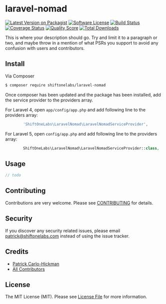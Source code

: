 # laravel-nomad

[![Latest Version on Packagist][ico-version]][link-packagist]
[![Software License][ico-license]](LICENSE.txt)
[![Build Status][ico-travis]][link-travis]
[![Coverage Status][ico-scrutinizer]][link-scrutinizer]
[![Quality Score][ico-code-quality]][link-code-quality]
[![Total Downloads][ico-downloads]][link-downloads]

This is where your description should go. Try and limit it to a paragraph or two, and maybe throw in a mention of what
PSRs you support to avoid any confusion with users and contributors.

## Install

Via Composer

``` bash
$ composer require shiftonelabs/laravel-nomad
```

Once composer has been updated and the package has been installed, add the service provider to the providers array.

For Laravel 4, open `app/config/app.php` and add following line to the providers array:

``` php
		'ShiftOneLabs\LaravelNomad\LaravelNomadServiceProvider',
```

For Laravel 5, open `config/app.php` and add following line to the providers array:
``` php
        ShiftOneLabs\LaravelNomad\LaravelNomadServiceProvider::class,
```

## Usage

``` php
// todo
```

## Contributing

Contributions are very welcome. Please see [CONTRIBUTING](CONTRIBUTING.md) for details.

## Security

If you discover any security related issues, please email patrick@shiftonelabs.com instead of using the issue tracker.

## Credits

- [Patrick Carlo-Hickman][link-author]
- [All Contributors][link-contributors]

## License

The MIT License (MIT). Please see [License File](LICENSE.txt) for more information.

[ico-version]: https://img.shields.io/packagist/v/shiftonelabs/laravel-nomad.svg?style=flat-square
[ico-license]: https://img.shields.io/badge/license-MIT-brightgreen.svg?style=flat-square
[ico-travis]: https://img.shields.io/travis/shiftonelabs/laravel-nomad/master.svg?style=flat-square
[ico-scrutinizer]: https://img.shields.io/scrutinizer/coverage/g/shiftonelabs/laravel-nomad.svg?style=flat-square
[ico-code-quality]: https://img.shields.io/scrutinizer/g/shiftonelabs/laravel-nomad.svg?style=flat-square
[ico-downloads]: https://img.shields.io/packagist/dt/shiftonelabs/laravel-nomad.svg?style=flat-square

[link-packagist]: https://packagist.org/packages/shiftonelabs/laravel-nomad
[link-travis]: https://travis-ci.org/shiftonelabs/laravel-nomad
[link-scrutinizer]: https://scrutinizer-ci.com/g/shiftonelabs/laravel-nomad/code-structure
[link-code-quality]: https://scrutinizer-ci.com/g/shiftonelabs/laravel-nomad
[link-downloads]: https://packagist.org/packages/shiftonelabs/laravel-nomad
[link-author]: https://github.com/patrickcarlohickman
[link-contributors]: ../../contributors